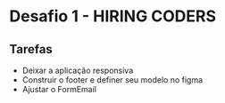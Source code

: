 # Desafio 1 - HIRING CODERS
 ## Tarefas 
 - Deixar a aplicação responsiva
 - Construir o footer e definer seu modelo no figma
 - Ajustar o FormEmail
 
